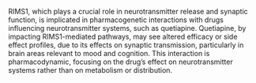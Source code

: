 RIMS1, which plays a crucial role in neurotransmitter release and synaptic function, is implicated in pharmacogenetic interactions with drugs influencing neurotransmitter systems, such as quetiapine. Quetiapine, by impacting RIMS1-mediated pathways, may see altered efficacy or side effect profiles, due to its effects on synaptic transmission, particularly in brain areas relevant to mood and cognition. This interaction is pharmacodynamic, focusing on the drug’s effect on neurotransmitter systems rather than on metabolism or distribution.